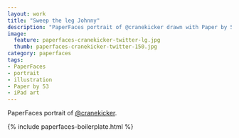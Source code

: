 ```yaml
---
layout: work
title: "Sweep the leg Johnny"
description: "PaperFaces portrait of @cranekicker drawn with Paper by 53 on an iPad."
image: 
  feature: paperfaces-cranekicker-twitter-lg.jpg
  thumb: paperfaces-cranekicker-twitter-150.jpg
category: paperfaces
tags: 
- PaperFaces
- portrait
- illustration
- Paper by 53
- iPad art
---
```


PaperFaces portrait of [@cranekicker](http://twitter.com/cranekicker).

{% include paperfaces-boilerplate.html %}
